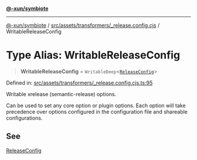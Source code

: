 [**@-xun/symbiote**](../../../../../README.md)

***

[@-xun/symbiote](../../../../../README.md) / [src/assets/transformers/\_release.config.cjs](../README.md) / WritableReleaseConfig

# Type Alias: WritableReleaseConfig

> **WritableReleaseConfig** = `WritableDeep`\<[`ReleaseConfig`](../interfaces/ReleaseConfig.md)\>

Defined in: [src/assets/transformers/\_release.config.cjs.ts:95](https://github.com/Xunnamius/symbiote/blob/f7710f4f934dcf5d1854513049f64b1f4706241a/src/assets/transformers/_release.config.cjs.ts#L95)

Writable xrelease (semantic-release) options.

Can be used to set any core option or plugin options. Each option will take
precedence over options configured in the configuration file and shareable
configurations.

## See

[ReleaseConfig](../interfaces/ReleaseConfig.md)
